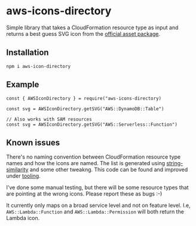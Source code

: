 # aws-icons-directory

Simple library that takes a CloudFormation resource type as input and returns a best guess SVG icon from the [official asset package](https://aws.amazon.com/architecture/icons/).

## Installation
`npm i aws-icon-directory`

## Example

```
const { AWSIconDirectory } = require("aws-icons-directory)

const svg = AWSIconDirectory.getSVG("AWS::DynamoDB::Table")

// Also works with SAM resources
const svg = AWSIconDirectory.getSVG("AWS::Serverless::Function")

```

## Known issues
There's no naming convention between CloudFormation resource type names and how the icons are named. The list is generated using [string-similarity](https://www.npmjs.com/package/string-similarity) and some other tweakng. This code can be found and improved under [tooling](tooling).

I've done some manual testing, but there will be some resource types that are pointing at the wrong icons. Please report these as bugs :-)

It currently only maps on a broad service level and not on feature level. I.e, `AWS::Lambda::Function` and `AWS::Lambda::Permission` will both return the Lambda icon.